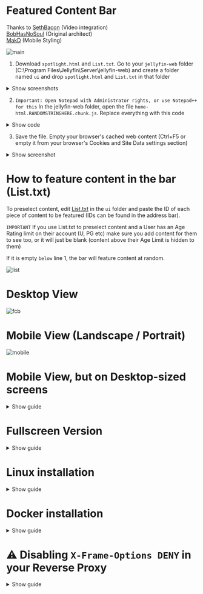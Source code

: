 # Featured Content Bar
Thanks to [SethBacon](https://forum.jellyfin.org/u-sethbacon) (Video integration)<br>
[BobHasNoSoul](https://github.com/BobHasNoSoul) (Original architect)<br>
[MakD](https://github.com/MakD) (Mobile Styling)

![main](https://github.com/user-attachments/assets/cb6c5a44-9121-4fbf-820c-e888efcf20aa)

1. Download ```spotlight.html``` and ```List.txt```. Go to your ```jellyfin-web``` folder (C:\Program Files\Jellyfin\Server\jellyfin-web) and create a folder named ```ui``` and drop ```spotlight.html``` and ```List.txt``` in that folder

<details> <summary>Show screenshots</summary>

![download](https://github.com/user-attachments/assets/30cf946b-7532-46c4-9f43-ad80ed22ea3f)

![Screenshot 2024-11-25 030656](https://github.com/user-attachments/assets/a92129a7-9ace-4db8-aa9c-d229f0e809e1)

</details>

2. ```Important: Open Notepad with Administrator rights, or use Notepad++ for this``` In the jellyfin-web folder, open the file ```home-html.RANDOMSTRINGHERE.chunk.js```. Replace everything with this code
<details> <summary>Show code</summary>

```js
"use strict";(self.webpackChunk=self.webpackChunk||[]).push([[8372], {
  5939: function(a, e, t) {
    t.r(e),
    e.default = `
    <div id="indexPage" style="outline:0" data-role="page" data-dom-cache="true" class="page homePage libraryPage allLibraryPage backdropPage pageWithAbsoluteTabs withTabs" data-backdroptype="movie,series,book">
      <style>
        .featurediframe {width: 95vw; height: 23.5em; display: block; border: 0px solid #000; margin: 0 auto; margin-bottom: 0em; margin-top: 1em;}
		@media (min-width: 3158px) {.featurediframe {height: 50em;} }
		@media (min-width: 2601px) and (max-width: 3157px) {.featurediframe {height: 33em;} }
		@media (min-width: 2000px) and (max-width: 2600px) {.featurediframe {height: 27em; font-size: 133%;} .layout-desktop #homeTab .sections.homeSectionsContainer {margin-top: -3em !important;} }
		@media (max-width: 1000px) and (orientation: portrait) {.featurediframe {height: 25em; margin-bottom: -3em;} }
		@media (max-width: 1000px) and (orientation: landscape) {.featurediframe {height: 26em; margin-bottom: -7em;} }
		@media (max-width: 400px) and (orientation: portrait) {.featurediframe {height: 45vh; margin-bottom: 0em;} }
		@media (max-height: 400px) and (orientation: landscape) {.featurediframe {height: 100vh;} }
		@media screen and (aspect-ratio: 4/3) {.featurediframe {height: 25em;} }
		@media screen and (aspect-ratio: 3/4) {.featurediframe {height: 25em; margin-bottom: -5em;} }
		@media screen and (aspect-ratio: 16/10) and (max-height: 1200px) {.featurediframe {height: 34em; margin-bottom: -5em;} }
		@media screen and (aspect-ratio: 10/16) and (max-height: 1280px) {.featurediframe {height: 25em; margin-bottom: -5em;} }
		@media (min-aspect-ratio: 21/9) and (min-width: 3000px) {.featurediframe { height: 50em;} }
      </style>
      <div class="tabContent pageTabContent" id="homeTab" data-index="0"><iframe class="featurediframe" src="/web/ui/spotlight.html"></iframe><div class="sections"></div></div><div class="tabContent pageTabContent" id="favoritesTab" data-index="1"> <div class="sections"></div></div></div>`;}}]);
document.addEventListener("DOMContentLoaded", () => {
  const homeTab = document.getElementById("homeTab");
  const spotlightIframe = homeTab.querySelector(".featurediframe");

  const observer = new MutationObserver(() => {
  const isHomeTabActive = homeTab.classList.contains("is-active");
    spotlightIframe.style.display = isHomeTabActive ? "block" : "none";
  });
  observer.observe(homeTab, { attributes: true, attributeFilter: ["class"] });
});

```
</details>

3. Save the file. Empty your browser's cached web content (Ctrl+F5 or empty it from your browser's Cookies and Site Data settings section)
<details> <summary>Show screenshot</summary>

![Screenshot 2024-11-25 031248](https://github.com/user-attachments/assets/0fee8b46-2958-4da0-93b0-a00c43835064)
</details>

# How to feature content in the bar (List.txt)

To preselect content, edit [List.txt](https://github.com/tedhinklater/Jellyfin-Featured-Content-Bar/blob/main/List.txt) in the ```ui``` folder and paste the ID of each piece of content to be featured (IDs can be found in the address bar). 

```IMPORTANT``` If you use List.txt to preselect content and a User has an Age Rating limit on their account (U, PG etc) make sure you add content for them to see too, or it will just be blank (content above their Age Limit is hidden to them)

If it is empty ```below``` line 1, the bar will feature content at random.

![list](https://github.com/user-attachments/assets/5f8f7924-7a9b-49c1-aefa-198cefce0f60)

# Desktop View

![fcb](https://github.com/user-attachments/assets/eb0c9ce0-b96e-4a7e-bf71-ba9a637c25a3)

# Mobile View (Landscape / Portrait)
![mobile](https://i.imgur.com/OrOzpBK.png)

# Mobile View, but on Desktop-sized screens
<details> <summary>Show guide</summary>

![mobiledesktop](https://github.com/user-attachments/assets/22aec57b-89b8-48b1-871b-780eb620a2d0)

Same as above, except open this link and download the file [spotlight.html](https://github.com/tedhinklater/Jellyfin-Featured-Content-Bar/blob/main/mobile%20view%20on%20desktop%20screens/spotlight.html) (don't just save the link, it'll save the github page)
</details>

# Fullscreen Version

<details><summary>Show guide</summary>

![Screenshot 2025-01-03 193847](https://github.com/user-attachments/assets/4cb9cdaf-1a98-4e0c-8fa5-59d08b192932)

Open this link and download the file [spotlight.html](https://github.com/tedhinklater/Jellyfin-Featured-Content-Bar/blob/main/fullscreen/spotlight.html) (don't just save the link, it'll save the github page)

And use [this version of home-html.chunk.js](https://github.com/tedhinklater/Jellyfin-Featured-Content-Bar/blob/main/fullscreen/home-html.chunk.js)

And add this to your Custom CSS Box in the Jellyfin Dashboard

```css
@import url("https://cdn.jsdelivr.net/gh/tedhinklater/Jellyfin-Featured-Content-Bar@main/fullscreen/fullscreenspotlight.css");
```

</details>

# Linux installation
<details> <summary>Show guide</summary>

1) Create the ui Directory

```shell
sudo mkdir -p /usr/share/jellyfin/web/ui
```

2) Download your spotlight.html and List.txt files (make sure you edited them, as above) and then copy them to the new "ui" folder

```shell
sudo cp /local/path/to/spotlight.html /usr/share/jellyfin/web/ui/
```

3) Add the relevant script to home-html.chunk.js

```shell
sudo nano /usr/share/jellyfin/web/home-html.chunk.js
```

4) Ensure the ui folder & spotlight.html are readable by Jellyfin

```shell
sudo chown -R jellyfin:jellyfin /usr/share/jellyfin/web/ui
```

```shell
sudo chmod -R 755 /usr/share/jellyfin/web/ui
```

5) Restart Jellyfin

```shell
sudo systemctl restart jellyfin
```

6) Clear Browser Cache

Make sure to clear your browser cache to load the updated home-html.chunk.js & spotlight.html 
</details>

# Docker installation
<details> <summary>Show guide</summary>

1) Create the ui Directory (assuming your container is named jellyfin)

```shell
docker exec -u 0 jellyfin mkdir  /jellyfin/jellyfin-web/ui
```

2) Copy your downloaded spotlight.html and List.txt files to the new "ui" folder (don't forget to edit them, as above)

```shell
docker cp spotlight.html jellyfin:/jellyfin/jellyfin-web/ui/
```

3) Add the relevant code line to the home-html.<numbers>.chunk.js file

Since I'm not aware of a way to edit the file directly in the container, I just created the file outside and copied it
back in once I edited it:
    
```shell
docker cp jellyfin:/jellyfin/jellyfin-web/home-html.<numbers>.chunk.js .
```

and then you can add the relevant code line to the file (see step 6 above)

```shell
nano home-html.<numbers>.chunk.js
```

4) Copy the file back to the container

```shell
docker cp home-html.<numbers>.chunk.js jellyfin:/jellyfin/jellyfin-web/
```

5) Clear Browser Cache; if it doesn't work instantly, restart the container

```shell
docker restart jellyfin
```
</details>

# ⚠️ Disabling `X-Frame-Options DENY` in your Reverse Proxy
<details> <summary>Show guide</summary>

When using a reverse proxy like **Nginx** or **Caddy**, the `X-Frame-Options: DENY` header can block iframes, preventing the feature

## Solution

### Nginx

1. Open your site's configuration:
   ```bash
   sudo nano /etc/nginx/sites-available/your-site.conf
    ```
2. Modify or add the following directive:
   - To disable:
        ```bash
         # add_header X-Frame-Options "DENY";
        ```
   - To allow iframes from the same origin:
        ```bash
        add_header X-Frame-Options "SAMEORIGIN";
        ```
3. Restart Nginx:
    ```bash
    sudo systemctl restart nginx
    ```
### Caddy

1. Modify the /etc/caddy/Caddyfile:
    - To disable:
      
        ```bash
        header -X-Frame-Options
        ```
    - To allow:
      
        ```bash
        header X-Frame-Options "SAMEORIGIN"
        ```
            
2. Restart Caddy:
    ```bash
    sudo systemctl restart caddy
    ```
# Uninstallation

Open ```home-html.RANDOMSTRINGHERE.chunk.js``` and replace everything with this 

```js
"use strict";(self.webpackChunk=self.webpackChunk||[]).push([[8372],{5939:function(a,e,t){t.r(e),e.default='<div id="indexPage" style="outline:0" data-role="page" data-dom-cache="true" class="page homePage libraryPage allLibraryPage backdropPage pageWithAbsoluteTabs withTabs" data-backdroptype="movie,series,book"> <div class="tabContent pageTabContent" id="homeTab" data-index="0"> <div class="sections"></div> </div> <div class="tabContent pageTabContent" id="favoritesTab" data-index="1"> <div class="sections"></div> </div> </div> '}}]);
```
</details>
